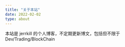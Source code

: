 ```yaml
---
title: "关于本站"
date: 2022-02-02
type: about
---
```


本站是 jerrkill 的个人博客，不定期更新博文，包括但不限于 Dev/Trading/BlockChain